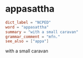 # appasattha

``` toml
dict_label = "NCPED"
word = "appasattha"
summary = "with a small caravan"
grammar_comment = "mfn."
see_also = ["appa"]
```

with a small caravan

